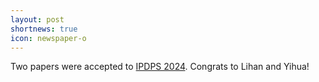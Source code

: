 ```yaml
---
layout: post
shortnews: true
icon: newspaper-o
---
```

Two papers were accepted to [IPDPS 2024]. Congrats to Lihan and Yihua!

[IPDPS 2024]: https://www.ipdps.org/
